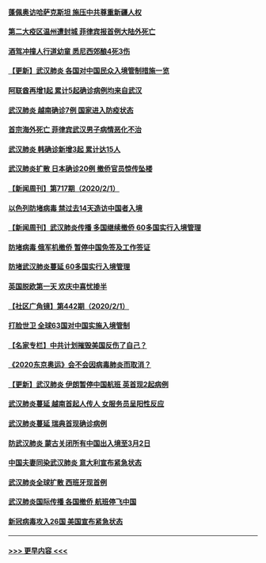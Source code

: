 #### [蓬佩奥访哈萨克斯坦 施压中共尊重新疆人权](../pages/prog202/a102767395.md?t=02030555) 
#### [第二大疫区温州遭封城 菲律宾报首例大陆外死亡](../pages/prog202/a102767388.md?t=02030555) 
#### [酒驾冲撞人行道幼童 悉尼西郊酿4死3伤](../pages/prog202/a102767238.md?t=02030555) 
#### [【更新】武汉肺炎 各国对中国民众入境管制措施一览](../pages/prog202/a102767170.md?t=02030555) 
#### [阿联酋再增1起 累计5起确诊病例均来自武汉](../pages/prog202/a102767207.md?t=02030555) 
#### [武汉肺炎 越南确诊7例 国家进入防疫状态](../pages/prog202/a102767186.md?t=02030555) 
#### [首宗海外死亡 菲律宾武汉男子病情恶化不治](../pages/prog202/a102767150.md?t=02030555) 
#### [武汉肺炎 韩确诊新增3起 累计达15人](../pages/prog202/a102767132.md?t=02030555) 
#### [武汉肺炎扩散 日本确诊20例 撤侨官员惊传坠楼](../pages/prog202/a102767109.md?t=02030555) 
#### [【新闻周刊】第717期（2020/2/1）](../pages/prog202/a102767114.md?t=02030555) 
#### [以色列防堵病毒 禁过去14天造访中国者入境](../pages/prog202/a102767091.md?t=02030555) 
#### [【新闻周刊】武汉肺炎传播 多国继续撤侨 60多国实行入境管理](../pages/prog202/a102767044.md?t=02030555) 
#### [防堵病毒 俄军机撤侨 暂停中国免签及工作签证](../pages/prog202/a102767084.md?t=02030555) 
#### [防堵武汉肺炎蔓延 60多国实行入境管理](../pages/prog202/a102766756.md?t=02030555) 
#### [英国脱欧第一天 欢庆中喜忧掺半](../pages/prog202/a102766971.md?t=02030555) 
#### [【社区广角镜】第442期（2020/2/1）](../pages/prog202/a102766826.md?t=02030555) 
#### [打脸世卫 全球63国对中国实施入境管制](../pages/prog202/a102766497.md?t=02030555) 
#### [【名家专栏】中共计划摧毁美国反伤了自己？](../pages/prog202/a102766174.md?t=02030555) 
#### [《2020东京奥运》会不会因病毒肺炎而取消？](../pages/prog202/a102766393.md?t=02030555) 
#### [【更新】武汉肺炎 伊朗暂停中国航班 英首现2起病例](../pages/prog202/a102758911.md?t=02030555) 
#### [武汉肺炎蔓延  越南首起人传人 女服务员呈阳性反应](../pages/prog202/a102766314.md?t=02030555) 
#### [武汉肺炎蔓延 瑞典首现确诊病例](../pages/prog202/a102766272.md?t=02030555) 
#### [防武汉肺炎 蒙古关闭所有中国出入境至3月2日](../pages/prog202/a102766187.md?t=02030555) 
#### [中国夫妻同染武汉肺炎 意大利宣布紧急状态](../pages/prog202/a102766160.md?t=02030555) 
#### [武汉肺炎全球扩散 西班牙现首例](../pages/prog202/a102766142.md?t=02030555) 
#### [武汉肺炎国际传播 各国撤侨 航班停飞中国](../pages/prog202/a102765851.md?t=02030555) 
#### [新冠病毒攻入26国 美国宣布紧急状态](../pages/prog202/a102766042.md?t=02030555) 

----
#### [ >>> 更早内容 <<< ](../indexes/prog202-earlier.md)
